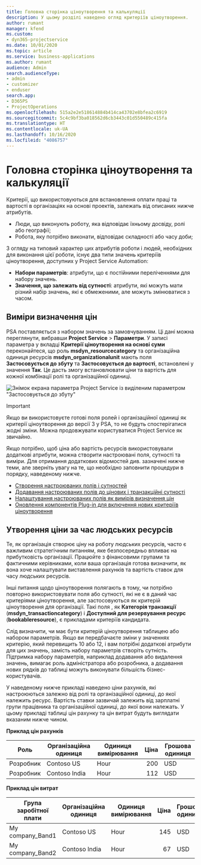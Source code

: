 ```yaml
---
title: Головна сторінка ціноутворення та калькуляції
description: У цьому розділі наведено огляд критеріїв ціноутворення.
author: rumant
manager: kfend
ms.custom:
- dyn365-projectservice
ms.date: 10/01/2020
ms.topic: article
ms.service: business-applications
ms.author: rumant
audience: Admin
search.audienceType:
- admin
- customizer
- enduser
search.app:
- D365PS
- ProjectOperations
ms.openlocfilehash: 515a2e2e518614884b414ca43702e8bfea2c6919
ms.sourcegitcommit: 5c4c9bf3ba018562d6cb3443c01d550489c415fa
ms.translationtype: HT
ms.contentlocale: uk-UA
ms.lasthandoff: 10/16/2020
ms.locfileid: "4086757"
---
```

# <a name="pricing-and-costing-dimensions-home-page"></a>Головна сторінка ціноутворення та калькуляції

Критерії, що використовуються для встановлення оплати праці та вартості в організаціях на основі проектів, залежать від описаних нижче атрибутів.

- Люди, що виконують роботу, яка відповідає їхньому досвіду, ролі або географії;
- Робота, яку потрібно виконати, відповідає складності або часу доби;

З огляду на типовий характер цих атрибутів роботи і людей, необхідних для виконання цієї роботи, існує два типи значень критеріїв ціноутворення, доступних у Project Service Automation: 

- **Набори параметрів**: атрибути, що є постійними переліченнями для набору значень.
- **Значення, що залежать від сутності**: атрибути, які можуть мати різний набір значень, які є обмеженими, але можуть змінюватися з часом.

## <a name="pricing-dimensions"></a>Виміри визначення цін

PSA поставляється з набором значень за замовчуванням. Ці дані можна переглянути, вибравши **Project Service** > **Параметри**. У записі параметра у вкладці **Критерії ціноутворення на основі суми** переконайтеся, що роль **msdyn_resourcecategory** та організаційна одиниця ресурсів **msdyn_organizationalunit** мають поля **Застосовується до збуту** та **Застосовується до вартості**, встановлені у значення **Так**. Це дасть змогу встановлювати ціни та вартість для кожної комбінації ролі та організаційної одиниці.

![Знімок екрана параметра Project Service із виділеним параметром "Застосовується до збуту"](media/PS-OOB-parameters.png)

> [!IMPORTANT]
> Якщо ви використовуєте готові поля ролей і організаційної одиниці як критерії ціноутворення до версії 3 у PSA, то не будуть спостерігатися жодні зміни. Можна продовжувати користуватися Project Service як звичайно. 

Якщо потрібно, щоб ціна або вартість ресурсів використовували додаткові атрибути, можна створити настроювані поля, сутності та виміри. Для отримання додаткових відомостей див. зазначені нижче теми, але зверніть увагу на те, що необхідно заповнити процедури в порядку, наведеному нижче.

- [Створення настроюваних полів і сутностей](create-custom-fields-entities.md)
- [Додавання настроюваних полів до цінових і транзакційні сутності](field-references.md)
- [Налаштування настроюваних полів як вимірів визначення цін ](set-up-pricing-dimensions.md)
- [Оновлення компонентів Plug-in для включення нових критеріїв ціноутворення](update-plug-in-attributes.md)

## <a name="pricing-human-resource-time"></a>Утворення ціни за час людських ресурсів
Те, як організація створює ціну на роботу людських ресурсів, часто є важливим стратегічним питанням, яке безпосередньо впливає на прибутковість організації. Працюйте з фінансовими групами та фактичними керівниками, коли ваша організація готова визначити, як вона хоче налаштувати виставлення рахунків та вартість ставок для часу людських ресурсів.

Інші питання щодо ціноутворення полягають в тому, чи потрібно повторно використовувати поля або сутності, які не є в даний час критеріями ціноутворення, але застосовуються як критерій ціноутворення для організації. Такі поля , як **Категорія транзакції** (**msdyn_transactioncategory**) і **Доступний для резервування ресурс** (**bookableresource**), є прикладами критеріїв кандидата. 

Слід визначити, чи має бути критерій ціноутворення таблицею або набором параметрів. Якщо ви передбачаєте зміни у значеннях критерію, який перевищить 10 або 12, і вам потрібні додаткові атрибути для цих значень, замість набору параметрів створіть сутність. Підтримка набору параметрів, наприклад додавання або видалення значень, вимагає роль адміністратора або розробника, а додавання нових рядків до таблиці можуть виконувати більшість бізнес-користувачів.

У наведеному нижче прикладі наведено ціни рахунків, які настроюються залежно від ролі та організаційної одиниці, до якої належить ресурс. Вартість ставки зазвичай залежить від зарплатні групи працівника та організаційної одиниці, до якої вони належать. У цьому прикладі таблиці цін рахунку та цін витрат будуть виглядати вказаним нижче чином.

**Приклад цін рахунків**

| Роль        | Організаційна одиниця    |Одиниця вимірювання      |Ціна      |Грошова одиниця  |
| ------------|-------------|----------|----------:|----------|
| Розробник   | Contoso US  |Hour | 200|USD     |
| Розробник   | Contoso India |Hour|   112|USD     |


**Приклад цін витрат**

| Група заробітної плати     | Організаційна одиниця    |Одиниця вимірювання      |Ціна      |Грошова одиниця  |
| ----------------|-------------|----------|----------:|----------|
| My company_Band1 | Contoso US  |Hour | 145|USD     |
| My company_Band2 | Contoso India |Hour|   67|USD     |
